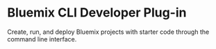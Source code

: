 # Bluemix CLI Developer Plug-in

Create, run, and deploy Bluemix projects with starter code through the command line interface.

